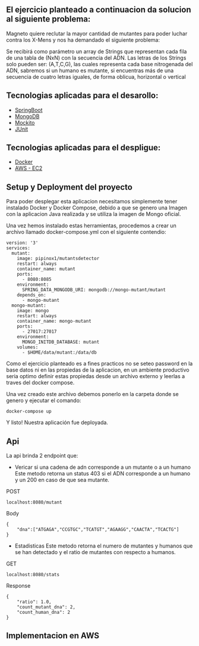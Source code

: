 ## El ejercicio planteado a continuacion da solucion al siguiente problema:

Magneto quiere reclutar la mayor cantidad de mutantes para poder luchar
contra los X-Mens y nos ha demandado el siguiente problema:

Se recibirá como parámetro un array de Strings que representan cada fila de una tabla
de (NxN) con la secuencia del ADN. Las letras de los Strings solo pueden ser: (A,T,C,G), las
cuales representa cada base nitrogenada del ADN, sabremos si un humano es mutante, si encuentras más de una secuencia de cuatro letras
iguales​, de forma oblicua, horizontal o vertical

## Tecnologias aplicadas para el desarollo:
- [SpringBoot](http://sparkjava.com)
- [MongoDB](https://www.mongodb.com)
- [Mockito](https://site.mockito.org/)
- [JUnit](http://junit.org/junit5/)

## Tecnologias aplicadas para el despligue:
- [Docker](https://www.docker.com/)
- [AWS - EC2](https://aws.amazon.com/es/ec2/)


## Setup y Deployment del proyecto

Para poder desplegar esta aplicacion necesitamos simplemente tener instalado Docker y Docker Compose, debido a que se genero una Imagen con la aplicacion Java realizada y se utiliza la imagen de Mongo oficial.

Una vez hemos instalado estas herramientas, procedemos a crear un archivo llamado docker-compose.yml con el siguiente contendio:
```
version: '3'
services:
  mutant:
    image: pipinox1/mutantsdetector
    restart: always
    container_name: mutant
    ports:
      - 8080:8085
    environment:
      SPRING_DATA_MONGODB_URI: mongodb://mongo-mutant/mutant
    depends_on:
      - mongo-mutant
  mongo-mutant:
    image: mongo
    restart: always
    container_name: mongo-mutant
    ports:
      - 27017:27017
    environment:
      MONGO_INITDB_DATABASE: mutant
    volumes:
      - $HOME/data/mutant:/data/db
```
Como el ejercicio planteado es a fines practicos no se seteo password en la base datos ni en las propiedas de la aplicacion, en un ambiente productivo seria optimo definir estas propiedas desde un archivo externo y leerlas a traves del docker compose.

Una vez creado este archivo debemos ponerlo en la carpeta donde se genero y ejecutar el comando:
```
docker-compose up
```

Y listo! Nuestra aplicación fue deployada.


## Api

La api brinda 2 endpoint que:

- Vericar si una cadena de adn corresponde a un mutante o a un humano
Este metodo retorna un status 403 si el ADN corresponde a un humano y un 200 en caso de que sea mutante.

POST 
```
localhost:8080/mutant
```
Body
```
{
	"dna":["ATGAGA","CCGTGC","TCATGT","AGAAGG","CAACTA","TCACTG"]
}
```


- Estadisticas
Este metodo retorna el numero de mutantes y humanos que se han detectado y el ratio de mutantes con respecto a humanos.

GET 
```
localhost:8080/stats
```
Response
```
{
    "ratio": 1.0,
    "count_mutant_dna": 2,
    "count_human_dna": 2
}
```

## Implementacion en AWS

